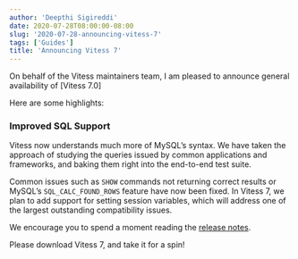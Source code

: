 ```yaml
---
author: 'Deepthi Sigireddi'
date: 2020-07-28T08:00:00-08:00
slug: '2020-07-28-announcing-vitess-7'
tags: ['Guides']
title: 'Announcing Vitess 7'
---
```


On behalf of the Vitess maintainers team, I am pleased to announce general availability of [Vitess 7.0]

Here are some highlights:

### Improved SQL Support
Vitess now understands much more of MySQL’s syntax. We have taken the approach of studying the queries issued by common applications and frameworks, and baking them right into the end-to-end test suite.

Common issues such as `SHOW` commands not returning correct results or MySQL’s `SQL_CALC_FOUND_ROWS` feature have now been fixed. In Vitess 7, we plan to add support for setting session variables, which will address one of the largest outstanding compatibility issues.

We encourage you to spend a moment reading the [release notes](https://github.com/vitessio/vitess/releases/tag/v6.0.20-20200429).

Please download Vitess 7, and take it for a spin!
